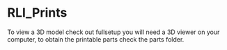 # RLI_Prints

To view a 3D model check out fullsetup you will need a 3D viewer on your computer, to obtain the printable parts check the parts folder.
